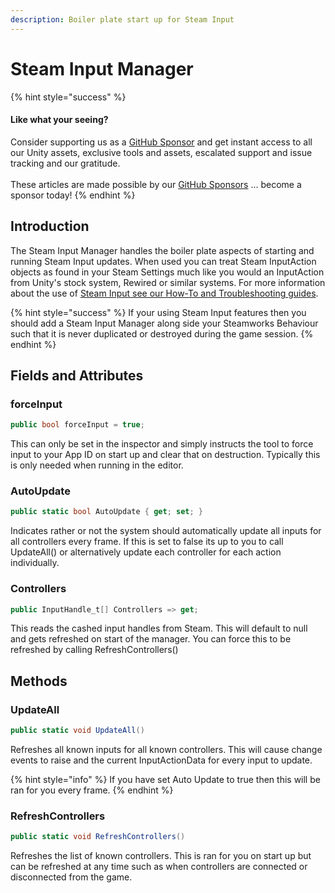 ```yaml
---
description: Boiler plate start up for Steam Input
---
```


# Steam Input Manager

{% hint style="success" %}
#### Like what your seeing?

Consider supporting us as a [GitHub Sponsor](../../../company/concepts/become-a-sponsor.md) and get instant access to all our Unity assets, exclusive tools and assets, escalated support and issue tracking and our gratitude.\
\
These articles are made possible by our [GitHub Sponsors](https://github.com/sponsors/heathen-engineering) ... become a sponsor today!
{% endhint %}

## Introduction

The Steam Input Manager handles the boiler plate aspects of starting and running Steam Input updates. When used you can treat Steam InputAction objects as found in your Steam Settings much like you would an InputAction from Unity's stock system, Rewired or similar systems. For more information about the use of [Steam Input see our How-To and Troubleshooting guides](../how-to-and-troubleshooting/input/).

{% hint style="success" %}
If your using Steam Input features then you should add a Steam Input Manager along side your Steamworks Behaviour such that it is never duplicated or destroyed during the game session.
{% endhint %}

## Fields and Attributes

### forceInput

```csharp
public bool forceInput = true;
```

This can only be set in the inspector and simply instructs the tool to force input to your App ID on start up and clear that on destruction. Typically this is only needed when running in the editor.

### AutoUpdate

```csharp
public static bool AutoUpdate { get; set; }
```

Indicates rather or not the system should automatically update all inputs for all controllers every frame. If this is set to false its up to you to call UpdateAll() or alternatively update each controller for each action individually.

### Controllers

```csharp
public InputHandle_t[] Controllers => get;
```

This reads the cashed input handles from Steam. This will default to null and gets refreshed on start of the manager. You can force this to be refreshed by calling RefreshControllers()

## Methods

### UpdateAll

```csharp
public static void UpdateAll()
```

Refreshes all known inputs for all known controllers. This will cause change events to raise and the current InputActionData for every input to update.&#x20;

{% hint style="info" %}
If you have set Auto Update to true then this will be ran for you every frame.
{% endhint %}

### RefreshControllers

```csharp
public static void RefreshControllers()
```

Refreshes the list of known controllers. This is ran for you on start up but can be refreshed at any time such as when controllers are connected or disconnected from the game.
